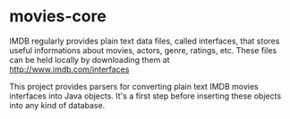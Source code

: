 movies-core
=========
<p>
IMDB regularly provides plain text data files, called <e>interfaces</e>, that stores useful informations about movies, actors, genre, ratings, etc. These files can be held locally by downloading them at <a href="http://www.imdb.com/interfaces">http://www.imdb.com/interfaces</a>
</p>
<p>
This project provides parsers for converting plain text IMDB movies interfaces into Java objects. It's a first step before inserting these objects into any kind of database.
</p>

